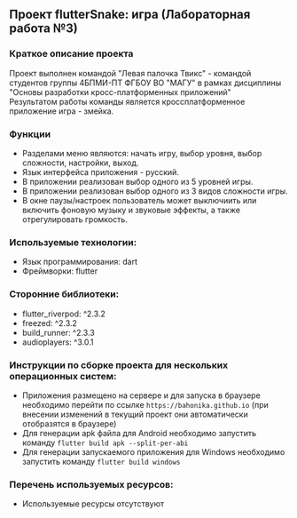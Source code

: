 ## Проект  flutterSnake:  игра (Лабораторная работа №3)<br>

### Краткое описание проекта
Проект выполнен командой "Левая палочка Твикс" - командой студентов группы 4БПМИ-ПТ ФГБОУ ВО "МАГУ" в рамках дисциплины "Основы разработки кросс-платформенных приложений"<br>
Результатом работы команды является кроссплатформенное приложение игра - змейка.<br>
### Функции
- Разделами меню являются: начать игру, выбор уровня, выбор сложности, настройки, выход.
- Язык интерфейса приложения - русский.
- В приложении реализован выбор одного из 5 уровней игры.
- В приложении реализован выбор одного из 3 видов сложности игры.
- В окне паузы/настроек пользователь может выключиить или включить фоновую музыку и звуковые эффекты, а также отрегулировать громкость.<br>
### Используемые технологии:
- Язык программирования: dart
- Фреймворки: flutter 
### Сторонние библиотеки: 
- flutter_riverpod: ^2.3.2
- freezed: ^2.3.2
- build_runner: ^2.3.3
- audioplayers: ^3.0.1

### Инструкции по сборке проекта для нескольких операционных систем: 
- Приложения размещено на сервере и для запуска в браузере необходимо перейти по ссылке `https://bahonika.github.io` (при внесении изменений в текущий проект они автоматически отобразятся в браузере)
- Для генерации apk файла для Android необходимо запустить команду `flutter build apk --split-per-abi`
- Для генерации запускаемого приложения для Windows необходимо запустить команду `flutter build windows`
### Перечень используемых ресурсов: 
- Используемые ресурсы отсутствуют
